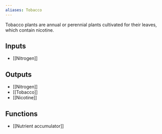 ```yaml
---
aliases: Tobacco
---
```

Tobacco plants are annual or perennial plants cultivated for their leaves, which contain nicotine.
## Inputs
- [[Nitrogen]]

## Outputs
- [[Nitrogen]]
- [[Tobacco]]
- [[Nicotine]]

## Functions
- [[Nutrient accumulator]]